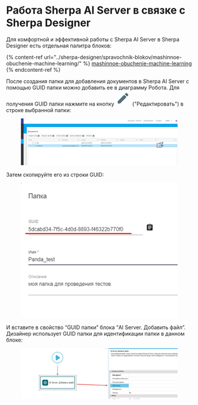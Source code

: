 # Работа Sherpa AI Server в связке с Sherpa Designer

Для комфортной и эффективной работы с Sherpa AI Server в Sherpa Designer есть отдельная палитра блоков:

{% content-ref url="../sherpa-designer/spravochnik-blokov/mashinnoe-obuchenie-machine-learning/" %}
[mashinnoe-obuchenie-machine-learning](../sherpa-designer/spravochnik-blokov/mashinnoe-obuchenie-machine-learning/)
{% endcontent-ref %}

После создания папки для добавления документов в Sherpa AI Server с помощью GUID папки можно добавить ее в диаграмму Робота. Для получения GUID папки нажмите на кнопку ![](<../.gitbook/assets/изображение (1) (1) (1) (1) (1) (1) (1) (1) (1) (1) (1) (1) (1).png>)  ("Редактировать") в строке выбранной папки:

<figure><img src="../.gitbook/assets/изображение (3) (1) (1) (1) (1) (1) (1) (1) (1) (1).png" alt=""><figcaption></figcaption></figure>

Затем скопируйте его из строки GUID:

<figure><img src="../.gitbook/assets/изображение (2) (1) (1) (1) (1) (1) (1) (1) (1) (1) (1) (1).png" alt=""><figcaption></figcaption></figure>

И вставите в свойство “GUID папки” блока “AI Server. Добавить файл”. Дизайнер использует GUID папки для идентификации папки в данном блоке:

<figure><img src="../.gitbook/assets/изображение (3) (1) (1) (1) (1) (1) (1) (1) (1) (1) (1).png" alt=""><figcaption></figcaption></figure>
